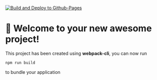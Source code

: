 [![Build and Deploy to Github-Pages](https://github.com/afarago/blpy.attilafarago.hu/actions/workflows/build-deploy-pages.yml/badge.svg)](https://github.com/afarago/blpy.attilafarago.hu/actions/workflows/build-deploy-pages.yml)

# 🚀 Welcome to your new awesome project!

This project has been created using **webpack-cli**, you can now run

```
npm run build
```

to bundle your application
